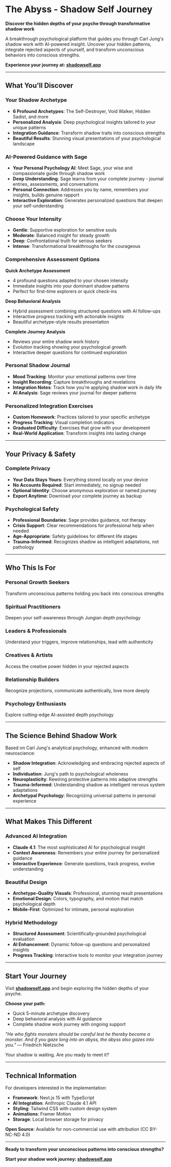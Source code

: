 # The Abyss - Shadow Self Journey

**Discover the hidden depths of your psyche through transformative shadow work**

A breakthrough psychological platform that guides you through Carl Jung's shadow work with AI-powered insight. Uncover your hidden patterns, integrate rejected aspects of yourself, and transform unconscious behaviors into conscious strengths.

**Experience your journey at: [shadowself.app](https://www.shadowself.app)**

---

## What You'll Discover

### Your Shadow Archetype
- **6 Profound Archetypes**: The Self-Destroyer, Void Walker, Hidden Sadist, and more
- **Personalized Analysis**: Deep psychological insights tailored to your unique patterns  
- **Integration Guidance**: Transform shadow traits into conscious strengths
- **Beautiful Results**: Stunning visual presentations of your psychological landscape

### AI-Powered Guidance with Sage
- **Your Personal Psychology AI**: Meet Sage, your wise and compassionate guide through shadow work
- **Deep Understanding**: Sage learns from your complete journey - journal entries, assessments, and conversations
- **Personal Connection**: Addresses you by name, remembers your insights, builds genuine rapport
- **Interactive Exploration**: Generates personalized questions that deepen your self-understanding

### Choose Your Intensity
- **Gentle**: Supportive exploration for sensitive souls
- **Moderate**: Balanced insight for steady growth  
- **Deep**: Confrontational truth for serious seekers
- **Intense**: Transformational breakthroughs for the courageous

### Comprehensive Assessment Options

**Quick Archetype Assessment**
- 4 profound questions adapted to your chosen intensity
- Immediate insights into your dominant shadow patterns
- Perfect for first-time explorers or quick check-ins

**Deep Behavioral Analysis** 
- Hybrid assessment combining structured questions with AI follow-ups
- Interactive progress tracking with actionable insights
- Beautiful archetype-style results presentation

**Complete Journey Analysis**
- Reviews your entire shadow work history
- Evolution tracking showing your psychological growth
- Interactive deeper questions for continued exploration

### Personal Shadow Journal
- **Mood Tracking**: Monitor your emotional patterns over time
- **Insight Recording**: Capture breakthroughs and revelations
- **Integration Notes**: Track how you're applying shadow work in daily life
- **AI Analysis**: Sage reviews your journal for deeper patterns

### Personalized Integration Exercises
- **Custom Homework**: Practices tailored to your specific archetype
- **Progress Tracking**: Visual completion indicators
- **Graduated Difficulty**: Exercises that grow with your development
- **Real-World Application**: Transform insights into lasting change

---

## Your Privacy & Safety

### Complete Privacy
- **Your Data Stays Yours**: Everything stored locally on your device
- **No Accounts Required**: Start immediately, no signup needed
- **Optional Identity**: Choose anonymous exploration or named journey
- **Export Anytime**: Download your complete journey as backup

### Psychological Safety
- **Professional Boundaries**: Sage provides guidance, not therapy
- **Crisis Support**: Clear recommendations for professional help when needed
- **Age-Appropriate**: Safety guidelines for different life stages
- **Trauma-Informed**: Recognizes shadow as intelligent adaptations, not pathology

---

## Who This Is For

### Personal Growth Seekers
Transform unconscious patterns holding you back into conscious strengths

### Spiritual Practitioners  
Deepen your self-awareness through Jungian depth psychology

### Leaders & Professionals
Understand your triggers, improve relationships, lead with authenticity

### Creatives & Artists
Access the creative power hidden in your rejected aspects

### Relationship Builders
Recognize projections, communicate authentically, love more deeply

### Psychology Enthusiasts
Explore cutting-edge AI-assisted depth psychology

---

## The Science Behind Shadow Work

Based on Carl Jung's analytical psychology, enhanced with modern neuroscience:

- **Shadow Integration**: Acknowledging and embracing rejected aspects of self
- **Individuation**: Jung's path to psychological wholeness  
- **Neuroplasticity**: Rewiring protective patterns into adaptive strengths
- **Trauma-Informed**: Understanding shadow as intelligent nervous system adaptations
- **Archetypal Psychology**: Recognizing universal patterns in personal experience

---

## What Makes This Different

### Advanced AI Integration
- **Claude 4.1**: The most sophisticated AI for psychological insight
- **Context Awareness**: Remembers your entire journey for personalized guidance
- **Interactive Experience**: Generate questions, track progress, evolve understanding

### Beautiful Design
- **Archetype-Quality Visuals**: Professional, stunning result presentations
- **Emotional Design**: Colors, typography, and motion that match psychological depth
- **Mobile-First**: Optimized for intimate, personal exploration

### Hybrid Methodology
- **Structured Assessment**: Scientifically-grounded psychological evaluation
- **AI Enhancement**: Dynamic follow-up questions and personalized insights
- **Progress Tracking**: Interactive tools to monitor your integration journey

---

## Start Your Journey

Visit **[shadowself.app](https://www.shadowself.app)** and begin exploring the hidden depths of your psyche.

**Choose your path:**
- Quick 5-minute archetype discovery
- Deep behavioral analysis with AI guidance  
- Complete shadow work journey with ongoing support

*"He who fights monsters should be careful lest he thereby become a monster. And if you gaze long into an abyss, the abyss also gazes into you."* — Friedrich Nietzsche

Your shadow is waiting. Are you ready to meet it?

---

## Technical Information

For developers interested in the implementation:

- **Framework**: Next.js 15 with TypeScript
- **AI Integration**: Anthropic Claude 4.1 API
- **Styling**: Tailwind CSS with custom design system
- **Animations**: Framer Motion
- **Storage**: Local browser storage for privacy

**Open Source**: Available for non-commercial use with attribution (CC BY-NC-ND 4.0)

---

**Ready to transform your unconscious patterns into conscious strengths?**

**Start your shadow work journey: [shadowself.app](https://www.shadowself.app)**
